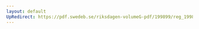 ```yaml
---
layout: default
UpRedirect: https://pdf.swedeb.se/riksdagen-volumeG-pdf/199899/reg_199899/reg_199899_0374.pdf
---
```

